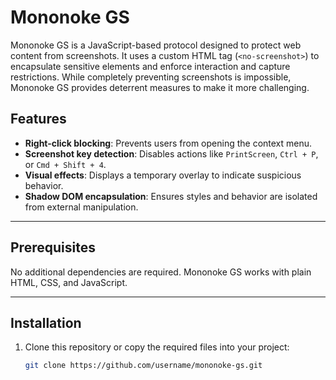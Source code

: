 # Mononoke GS

Mononoke GS is a JavaScript-based protocol designed to protect web content from screenshots. It uses a custom HTML tag (`<no-screenshot>`) to encapsulate sensitive elements and enforce interaction and capture restrictions. While completely preventing screenshots is impossible, Mononoke GS provides deterrent measures to make it more challenging.

## Features

- **Right-click blocking**: Prevents users from opening the context menu.
- **Screenshot key detection**: Disables actions like `PrintScreen`, `Ctrl + P`, or `Cmd + Shift + 4`.
- **Visual effects**: Displays a temporary overlay to indicate suspicious behavior.
- **Shadow DOM encapsulation**: Ensures styles and behavior are isolated from external manipulation.

---

## Prerequisites

No additional dependencies are required. Mononoke GS works with plain HTML, CSS, and JavaScript.

---

## Installation

1. Clone this repository or copy the required files into your project:
   ```bash
   git clone https://github.com/username/mononoke-gs.git
